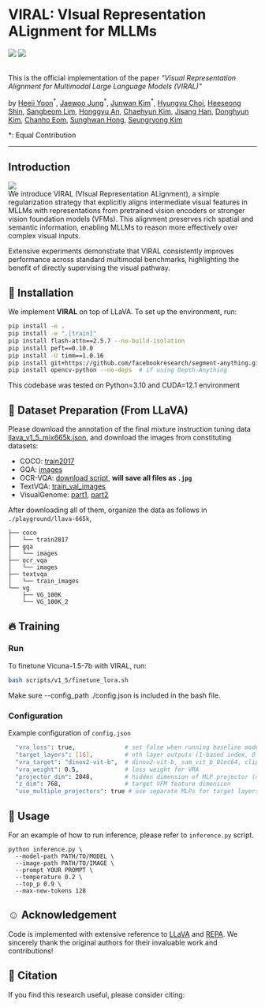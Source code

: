 # VIRAL: VIsual Representation ALignment for MLLMs
<a href="https://arxiv.org/pdf/2509.07979"><img src="https://img.shields.io/badge/arXiv-2509.07979-%23B31B1B"></a>
<a href="https://cvlab-kaist.github.io/VIRAL"><img src="https://img.shields.io/badge/Project%20Page-online-brightgreen"></a>  
<br>

This is the official implementation of the paper *"Visual Representation Alignment for Multimodal Large Language Models (VIRAL)"*  

by [Heeji Yoon](https://scholar.google.com/citations?user=uZmjqNMAAAAJ&hl=en)<sup>&#42;</sup>, [Jaewoo Jung](https://crepejung00.github.io/)<sup>&#42;</sup>, [Junwan Kim](https://junwankimm.github.io/)<sup>&#42;</sup>, [Hyungyu Choi](https://hyungyu-choi.github.io/), [Heeseong Shin](https://hsshin98.github.io/), [Sangbeom Lim](https://sites.google.com/view/sangbeomlim/home), [Honggyu An](https://hg010303.github.io/), [Chaehyun Kim](https://kchyun.github.io/), [Jisang Han](https://onground-korea.github.io/), [Donghyun Kim](https://cs-people.bu.edu/donhk/), [Chanho Eom](https://pailab.cau.ac.kr/members/faculty), [Sunghwan Hong](https://sunghwanhong.github.io/), [Seungryong Kim](https://cvlab.kaist.ac.kr/members/faculty)

\*: Equal Contribution <br>  

---
## Introduction
![](images/teaser_full.png)<br>
We introduce VIRAL (VIsual Representation ALignment), a simple regularization strategy that explicitly aligns intermediate visual features in MLLMs with representations from pretrained vision encoders or stronger vision foundation models (VFMs). This alignment preserves rich spatial and semantic information, enabling MLLMs to reason more effectively over complex visual inputs.

Extensive experiments demonstrate that VIRAL consistently improves performance across standard multimodal benchmarks, highlighting the benefit of directly supervising the visual pathway. 


## 🔧 Installation
We implement **VIRAL** on top of LLaVA. To set up the environment, run:  

```bash
pip install -e .
pip install -e ".[train]"
pip install flash-attn==2.5.7 --no-build-isolation
pip install peft==0.10.0
pip install -U timm==1.0.16
pip install git+https://github.com/facebookresearch/segment-anything.git  # if using SAM
pip install opencv-python --no-deps  # if using Depth-Anything
```
This codebase was tested on Python=3.10 and CUDA=12.1 environment

## 💾 Dataset Preparation (From LLaVA)
Please download the annotation of the final mixture instruction tuning data [llava_v1_5_mix665k.json](https://huggingface.co/datasets/liuhaotian/LLaVA-Instruct-150K/blob/main/llava_v1_5_mix665k.json), and download the images from constituting datasets:

- COCO: [train2017](http://images.cocodataset.org/zips/train2017.zip)
- GQA: [images](https://downloads.cs.stanford.edu/nlp/data/gqa/images.zip)
- OCR-VQA: [download script](https://drive.google.com/drive/folders/1_GYPY5UkUy7HIcR0zq3ZCFgeZN7BAfm_?usp=sharing), **will save all files as `.jpg`**
- TextVQA: [train_val_images](https://dl.fbaipublicfiles.com/textvqa/images/train_val_images.zip)
- VisualGenome: [part1](https://cs.stanford.edu/people/rak248/VG_100K_2/images.zip), [part2](https://cs.stanford.edu/people/rak248/VG_100K_2/images2.zip)

After downloading all of them, organize the data as follows in `./playground/llava-665k`,

```
├── coco
│   └── train2017
├── gqa
│   └── images
├── ocr_vqa
│   └── images
├── textvqa
│   └── train_images
└── vg
    ├── VG_100K
    └── VG_100K_2
```

## 🔥 Training
### Run
To finetune Vicuna-1.5-7b with VIRAL, run:

```bash
bash scripts/v1_5/finetune_lora.sh
```
Make sure --config_path ./config.json is included in the bash file.

### Configuration
Example configuration of `config.json`
```bash
  "vra_loss": true,              # set false when running baseline model
  "target_layers": [16],         # nth layer outputs (1-based index, 0 denotes LLM input)
  "vra_target": "dinov2-vit-b",  # dinov2-vit-b, sam_vit_b_01ec64, clip, radio_v2.5-b, c-radio_v3-b, depth_anything_v2_vitb
  "vra_weight": 0.5,             # loss weight for VRA
  "projector_dim": 2048,         # hidden dimension of MLP projector (default: 2048)
  "z_dim": 768,                  # target VFM feature dimension
  "use_multiple_projectors": true # use separate MLPs for target layers (default: false)
```

## 🚀 Usage
For an example of how to run inference, please refer to `inference.py` script.

```
python inference.py \
  --model-path PATH/TO/MODEL \
  --image-path PATH/TO/IMAGE \
  --prompt YOUR PROMPT \
  --temperature 0.2 \
  --top_p 0.9 \
  --max-new-tokens 128
```

## ☺️ Acknowledgement
Code is implemented with extensive reference to [LLaVA](https://github.com/haotian-liu/LLaVA) and [REPA](https://github.com/sihyun-yu/REPA). We sincerely thank the original authors for their invaluable work and contributions!

## 📑 Citation
If you find this research useful, please consider citing:
```
```
